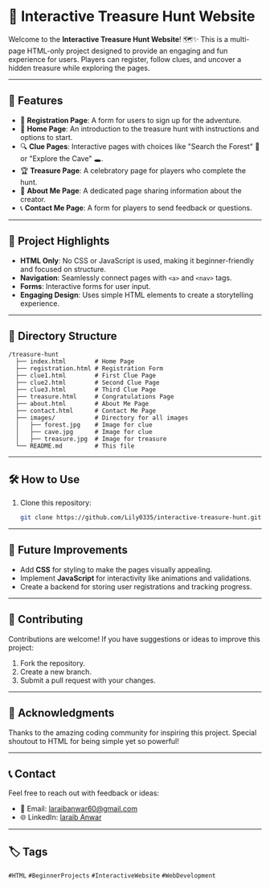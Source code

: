 

# 🌟 Interactive Treasure Hunt Website  

Welcome to the **Interactive Treasure Hunt Website**! 🗺️✨ This is a multi-page HTML-only project designed to provide an engaging and fun experience for users. Players can register, follow clues, and uncover a hidden treasure while exploring the pages.  

---

## 🚀 Features  

- 📝 **Registration Page**: A form for users to sign up for the adventure.  
- 🌌 **Home Page**: An introduction to the treasure hunt with instructions and options to start.  
- 🔍 **Clue Pages**: Interactive pages with choices like "Search the Forest" 🌳 or "Explore the Cave" 🕳️.  
- 🏆 **Treasure Page**: A celebratory page for players who complete the hunt.  
- 📖 **About Me Page**: A dedicated page sharing information about the creator.  
- 📞 **Contact Me Page**: A form for players to send feedback or questions.  

---

## 🌟 Project Highlights  

- **HTML Only**: No CSS or JavaScript is used, making it beginner-friendly and focused on structure.  
- **Navigation**: Seamlessly connect pages with `<a>` and `<nav>` tags.  
- **Forms**: Interactive forms for user input.  
- **Engaging Design**: Uses simple HTML elements to create a storytelling experience.  

---

## 📂 Directory Structure  

```plaintext
/treasure-hunt
  ├── index.html        # Home Page
  ├── registration.html # Registration Form
  ├── clue1.html        # First Clue Page
  ├── clue2.html        # Second Clue Page
  ├── clue3.html        # Third Clue Page
  ├── treasure.html     # Congratulations Page
  ├── about.html        # About Me Page
  ├── contact.html      # Contact Me Page
  ├── images/           # Directory for all images
  │   ├── forest.jpg    # Image for clue
  │   ├── cave.jpg      # Image for clue
  │   ├── treasure.jpg  # Image for treasure
  └── README.md         # This file
```

---

## 🛠️ How to Use  

1. Clone this repository:  
   ```bash
   git clone https://github.com/Lily0335/interactive-treasure-hunt.git
   ```  


---

## 🎯 Future Improvements  

- Add **CSS** for styling to make the pages visually appealing.  
- Implement **JavaScript** for interactivity like animations and validations.  
- Create a backend for storing user registrations and tracking progress.  

---

## 🤝 Contributing  

Contributions are welcome! If you have suggestions or ideas to improve this project:  
1. Fork the repository.  
2. Create a new branch.  
3. Submit a pull request with your changes.  

---

## 🌟 Acknowledgments  

Thanks to the amazing coding community for inspiring this project. Special shoutout to HTML for being simple yet so powerful!  

---

## 📞 Contact  

Feel free to reach out with feedback or ideas:  
- 📧 Email: [laraibanwar60@gmail.com](mailto:youremail@example.com)  
- 🌐 LinkedIn: [laraib Anwar](https://www.linkedin.com/in/laraib-anwar-062553296)  

---

## 🏷️ Tags  

`#HTML` `#BeginnerProjects` `#InteractiveWebsite` `#WebDevelopment`  


